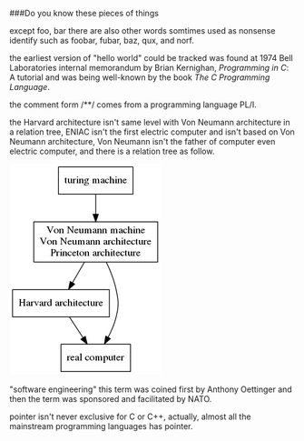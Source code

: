 ###Do you know these pieces of things

except foo, bar there are also other words somtimes used as nonsense identify such as foobar, fubar, baz, qux, and norf.

the earliest version of "hello world" could be tracked  was found at 1974 Bell Laboratories internal memorandum by Brian Kernighan, *Programming in C*: A tutorial and was being well-known by the book *The C Programming Language*.

the comment form /**/ comes from a programming language PL/I.

the Harvard architecture isn't same level with Von Neumann architecture in a relation tree, ENIAC isn't the first electric computer and isn't based on Von Neumann architecture, Von Neumann isn't the father of computer even electric computer, and there is a relation tree as follow.

![](relation_tree.png)

"software engineering" this term was coined first by Anthony Oettinger and then the term was sponsored and facilitated by NATO.

pointer isn't never exclusive for C or C++, actually, almost all the mainstream programming languages has pointer. 

